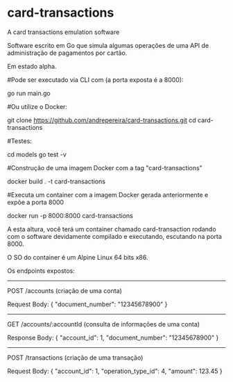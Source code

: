 # card-transactions
A card transactions emulation software

Software escrito em Go que simula algumas operações de uma API de administração de pagamentos por cartão.

Em estado alpha.

#Pode ser executado via CLI com (a porta exposta é a 8000):

go run main.go

#Ou utilize o Docker:

git clone https://github.com/andrepereira/card-transactions.git
cd card-transactions

#Testes:

cd models
go test -v

#Construção de uma imagem Docker com a tag "card-transactions"

docker build . -t card-transactions

#Executa um container com a imagem Docker gerada anteriormente e expõe a porta 8000

docker run -p 8000:8000 card-transactions

A esta altura, você terá um container chamado card-transaction rodando com o 
software devidamente compilado e executando, escutando na porta 8000.

O SO do container é um Alpine Linux 64 bits x86.


Os endpoints expostos:

--------------------------------------------------------------------
POST /accounts (criação de uma conta)

Request Body:
{
"document_number": "12345678900"
}

--------------------------------------------------------------------

GET /accounts/:accountId (consulta de informações de uma conta)

Response Body:
{
"account_id": 1,
"document_number": "12345678900"
}

--------------------------------------------------------------------

POST /transactions (criação de uma transação)

Request Body:
{
"account_id": 1,
"operation_type_id": 4,
"amount": 123.45
}